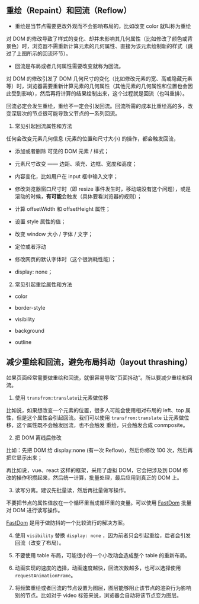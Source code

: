 ## 重绘（Repaint）和回流（Reflow）

- 重绘是当节点需要更改外观而不会影响布局的，比如改变 color 就叫称为重绘

对 DOM 的修改导致了样式的变化、却并未影响其几何属性（比如修改了颜色或背景色）时，浏览器不需重新计算元素的几何属性、直接为该元素绘制新的样式（跳过了上图所示的回流环节）。

- 回流是布局或者几何属性需要改变就称为回流。

对 DOM 的修改引发了 DOM 几何尺寸的变化（比如修改元素的宽、高或隐藏元素等）时，浏览器需要重新计算元素的几何属性（其他元素的几何属性和位置也会因此受到影响），然后再将计算的结果绘制出来，这个过程就是回流（也叫重排）。

回流必定会发生重绘，重绘不一定会引发回流。回流所需的成本比重绘高的多，改变深层次的节点很可能导致父节点的一系列回流。

1. 常见引起回流属性和方法

任何会改变元素几何信息 (元素的位置和尺寸大小) 的操作，都会触发回流，

- 添加或者删除 可见的 DOM 元素 / 样式；

- 元素尺寸改变 —— 边距、填充、边框、宽度和高度；

- 内容变化，比如用户在 input 框中输入文字；

- 修改浏览器窗口尺寸时（即 resize 事件发生时，移动端没有这个问题），或是滚动的时候，**有可能**会触发（具体要看浏览器的规则）；

- 计算 offsetWidth 和 offsetHeight 属性；

- 设置 style 属性的值；

- 改变 window 大小 / 字体 / 文字；

- 定位或者浮动

- 修改网页的默认字体时（这个很消耗性能）；

- display: none；

2. 常见引起重绘属性和方法

- color

- border-style

- visibility

- background

- outline

## 减少重绘和回流，避免布局抖动（layout thrashing）

如果页面经常需要做重绘和回流，就很容易导致“页面抖动”。所以要减少重绘和回流。

1. 使用 `transfrom:translate`让元素做位移

比如说，如果想改变一个元素的位置，很多人可能会使用相对布局的 left、top 属性，但是这个属性会引起回流。我们可以使用 `transfrom:translate` 让元素做位移，这个属性既不会触发回流，也不会触发 重绘，只会触发合成 conmposite。

2. 把 DOM 离线后修改

比如：先把 DOM 给 display:none (有一次 Reflow)，然后你修改 100 次，然后再把它显示出来；

再比如说，vue、react 这样的框架，采用了虚拟 DOM，它会把涉及到 DOM 修改的操作积攒起来，然后统一计算，批量处理，最后应用到真正的 DOM 上。

3. 读写分离。建议先批量读，然后再批量做写操作。

不要把节点的属性值放在一个循环里当成循环里的变量。可以使用 [FastDom](https://github.com/wilsonpage/fastdom) 批量对 DOM 进行读写操作。

[FastDom](https://github.com/wilsonpage/fastdom) 是用于做防抖的一个比较流行的解决方案。

4. 使用 `visibility` 替换 `display: none` ，因为前者只会引起重绘，后者会引发回流（改变了布局）。

5. 不要使用 table 布局，可能很小的一个小改动会造成整个 table 的重新布局。

6. 动画实现的速度的选择，动画速度越快，回流次数越多，也可以选择使用 `requestAnimationFrame`。

7. 将频繁重绘或者回流的节点设置为图层，图层能够阻止该节点的渲染行为影响别的节点。比如对于 video 标签来说，浏览器会自动将该节点变为图层。

